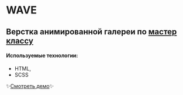 # WAVE

## Верстка анимированной галереи по [мастер классу](https://youtu.be/3bLmhwU6ses?si=XPjWtuXIfTiW30U3)

#### Используемые технологии:
- HTML,
- SCSS

✨[Смотреть демо](https://sonechka1.github.io/Wave/)✨